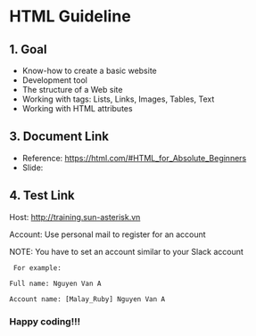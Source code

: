# HTML Guideline

## 1. Goal
- Know-how to create a basic website
- Development tool
- The structure of a Web site
- Working with tags: Lists, Links, Images, Tables, Text
- Working with HTML attributes

## 3. Document Link
- Reference: https://html.com/#HTML_for_Absolute_Beginners
- Slide:

## 4. Test Link

Host: http://training.sun-asterisk.vn

Account: Use personal mail to register for an account

NOTE:  You have to set an account similar to your Slack account

  `` For example:``

  ``Full name: Nguyen Van A``

  ``Account name: [Malay_Ruby] Nguyen Van A``

### Happy coding!!!

